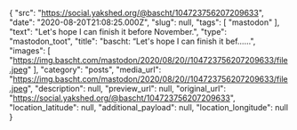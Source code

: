 {
  "src": "https://social.yakshed.org/@bascht/104723756207209633",
  "date": "2020-08-20T21:08:25.000Z",
  "slug": null,
  "tags": [
    "mastodon"
  ],
  "text": "Let's hope I can finish it before November.",
  "type": "mastodon_toot",
  "title": "bascht: “Let's hope I can finish it bef……",
  "images": [
    "https://img.bascht.com/mastodon/2020/08/20//104723756207209633/file.jpeg"
  ],
  "category": "posts",
  "media_url": "https://img.bascht.com/mastodon/2020/08/20//104723756207209633/file.jpeg",
  "description": null,
  "preview_url": null,
  "original_url": "https://social.yakshed.org/@bascht/104723756207209633",
  "location_latitude": null,
  "additional_payload": null,
  "location_longitude": null
}